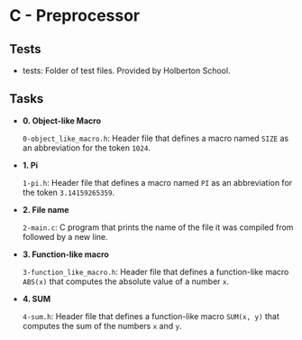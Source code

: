 <h1>C - Preprocessor</h1>
    <h2>Tests</h2>
    <ul>
        <li>tests: Folder of test files. Provided by Holberton School.</li>
    </ul>
    <h2>Tasks</h2>
    <ul>
        <li>
            <strong>0. Object-like Macro</strong>
            <p><code>0-object_like_macro.h</code>: Header file that defines a macro named <code>SIZE</code> as an abbreviation for the token <code>1024</code>.</p>
        </li>
        <li>
            <strong>1. Pi</strong>
            <p><code>1-pi.h</code>: Header file that defines a macro named <code>PI</code> as an abbreviation for the token <code>3.14159265359</code>.</p>
        </li>
        <li>
            <strong>2. File name</strong>
            <p><code>2-main.c</code>: C program that prints the name of the file it was compiled from followed by a new line.</p>
        </li>
        <li>
            <strong>3. Function-like macro</strong>
            <p><code>3-function_like_macro.h</code>: Header file that defines a function-like macro <code>ABS(x)</code> that computes the absolute value of a number <code>x</code>.</p>
        </li>
        <li>
            <strong>4. SUM</strong>
            <p><code>4-sum.h</code>: Header file that defines a function-like macro <code>SUM(x, y)</code> that computes the sum of the numbers <code>x</code> and <code>y</code>.</p>
        </li>
    </ul>
